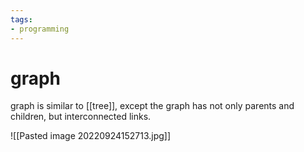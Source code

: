 ```yaml
---
tags:
- programming
---
```

# graph

graph is similar to [[tree]], except the graph has not only parents and children, but interconnected links.



![[Pasted image 20220924152713.jpg]]